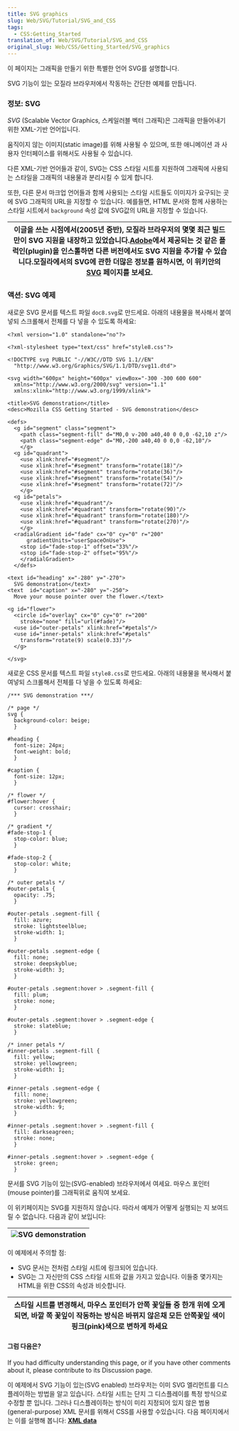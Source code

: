 ```yaml
---
title: SVG graphics
slug: Web/SVG/Tutorial/SVG_and_CSS
tags:
  - CSS:Getting_Started
translation_of: Web/SVG/Tutorial/SVG_and_CSS
original_slug: Web/CSS/Getting_Started/SVG_graphics
---
```

이 페이지는 그래픽을 만들기 위한 특별한 언어 SVG를 설명합니다.

SVG 기능이 있는 모질라 브라우저에서 작동하는 간단한 예제를 만듭니다.

### 정보: SVG

_SVG_
(Scalable Vector Graphics, 스케일러블 벡터 그래픽)은 그래픽을 만들어내기 위한 XML-기반 언어입니다.

움직이지 않는 이미지(static image)를 위해 사용될 수 있으며, 또한 애니메이션 과 사용자 인터페이스를 위해서도 사용될 수 있습니다.

다른 XML-기반 언어들과 같이, SVG는 CSS 스타일 시트를 지원하여 그래픽에 사용되는 스타일을 그래픽의 내용물과 분리시킬 수 있게 합니다.

또한, 다른 문서 마크업 언어들과 함께 사용되는 스타일 시트들도 이미지가 요구되는 곳에 SVG 그래픽의 URL을 지정할 수 있습니다. 예를들면, HTML 문서와 함께 사용하는 스타일 시트에서 `background` 속성 값에 SVG값의 URL을 지정할 수 있습니다.

| 이글을 쓰는 시점에서(2005년 중반), 모질라 브라우저의 몇몇 최근 빌드만이 SVG 지원을 내장하고 있었습니다.[Adobe](http://www.adobe.com/svg/viewer/install/main.html)에서 제공되는 것 같은 플럭인(plugin)을 인스톨하면 다른 버전에서도 SVG 지원을 추가할 수 있습니다.모질라에서의 SVG에 관한 더많은 정보를 원하시면, 이 위키안의 [SVG](ko/SVG) 페이지를 보세요. |
| ----------------------------------------------------------------------------------------------------------------------------------------------------------------------------------------------------------------------------------------------------------------------------------------------------------------------------------------------------------- |

### 액션: SVG 예제

새로운 SVG 문서를 텍스트 파일 `doc8.svg`로 만드세요. 아래의 내용물을 복사해서 붙여넣되 스크롤해서 전체를 다 넣을 수 있도록 하세요:

```
<?xml version="1.0" standalone="no"?>

<?xml-stylesheet type="text/css" href="style8.css"?>

<!DOCTYPE svg PUBLIC "-//W3C//DTD SVG 1.1//EN"
  "http://www.w3.org/Graphics/SVG/1.1/DTD/svg11.dtd">

<svg width="600px" height="600px" viewBox="-300 -300 600 600"
  xmlns="http://www.w3.org/2000/svg" version="1.1"
  xmlns:xlink="http://www.w3.org/1999/xlink">

<title>SVG demonstration</title>
<desc>Mozilla CSS Getting Started - SVG demonstration</desc>

<defs>
  <g id="segment" class="segment">
    <path class="segment-fill" d="M0,0 v-200 a40,40 0 0,0 -62,10 z"/>
    <path class="segment-edge" d="M0,-200 a40,40 0 0,0 -62,10"/>
    </g>
  <g id="quadrant">
    <use xlink:href="#segment"/>
    <use xlink:href="#segment" transform="rotate(18)"/>
    <use xlink:href="#segment" transform="rotate(36)"/>
    <use xlink:href="#segment" transform="rotate(54)"/>
    <use xlink:href="#segment" transform="rotate(72)"/>
    </g>
  <g id="petals">
    <use xlink:href="#quadrant"/>
    <use xlink:href="#quadrant" transform="rotate(90)"/>
    <use xlink:href="#quadrant" transform="rotate(180)"/>
    <use xlink:href="#quadrant" transform="rotate(270)"/>
    </g>
  <radialGradient id="fade" cx="0" cy="0" r="200"
      gradientUnits="userSpaceOnUse">
    <stop id="fade-stop-1" offset="33%"/>
    <stop id="fade-stop-2" offset="95%"/>
    </radialGradient>
  </defs>

<text id="heading" x="-280" y="-270">
  SVG demonstration</text>
<text  id="caption" x="-280" y="-250">
  Move your mouse pointer over the flower.</text>

<g id="flower">
  <circle id="overlay" cx="0" cy="0" r="200"
    stroke="none" fill="url(#fade)"/>
  <use id="outer-petals" xlink:href="#petals"/>
  <use id="inner-petals" xlink:href="#petals"
    transform="rotate(9) scale(0.33)"/>
  </g>

</svg>
```

새로운 CSS 문서를 텍스트 파일 `style8.css`로 만드세요. 아래의 내용물을 복사해서 붙여넣되 스크롤해서 전체를 다 넣을 수 있도록 하세요:

```
/*** SVG demonstration ***/

/* page */
svg {
  background-color: beige;
  }

#heading {
  font-size: 24px;
  font-weight: bold;
  }

#caption {
  font-size: 12px;
  }

/* flower */
#flower:hover {
  cursor: crosshair;
  }

/* gradient */
#fade-stop-1 {
  stop-color: blue;
  }

#fade-stop-2 {
  stop-color: white;
  }

/* outer petals */
#outer-petals {
  opacity: .75;
  }

#outer-petals .segment-fill {
  fill: azure;
  stroke: lightsteelblue;
  stroke-width: 1;
  }

#outer-petals .segment-edge {
  fill: none;
  stroke: deepskyblue;
  stroke-width: 3;
  }

#outer-petals .segment:hover > .segment-fill {
  fill: plum;
  stroke: none;
  }

#outer-petals .segment:hover > .segment-edge {
  stroke: slateblue;
  }

/* inner petals */
#inner-petals .segment-fill {
  fill: yellow;
  stroke: yellowgreen;
  stroke-width: 1;
  }

#inner-petals .segment-edge {
  fill: none;
  stroke: yellowgreen;
  stroke-width: 9;
  }

#inner-petals .segment:hover > .segment-fill {
  fill: darkseagreen;
  stroke: none;
  }

#inner-petals .segment:hover > .segment-edge {
  stroke: green;
  }
```

문서를 SVG 기능이 있는(SVG-enabled) 브라우저에서 여세요. 마우스 포인터(mouse pointer)를 그래픽위로 움직여 보세요.

이 위키페이지는 SVG를 지원하지 않습니다. 따라서 예제가 어떻게 실행되는 지 보여드릴 수 없습니다. 다음과 같이 보입니다:

| <img alt="SVG demonstration"> |
| ----------------------------- |

이 예제에서 주의할 점:

- SVG 문서는 전처럼 스타일 시트에 링크되어 있습니다.
- SVG는 그 자신만의 CSS 스타일 시트와 값을 가지고 있습니다. 이들중 몇가지는 HTML을 위한 CSS의 속성과 비슷합니다.

| 스타일 시트를 변경해서, 마우스 포인터가 안쪽 꽃잎들 중 한개 위에 오게 되면, 바깥 쪽 꽃잎이 작동하는 방식은 바뀌지 않은채 모든 안쪽꽃잎 색이 핑크(pink)색으로 변하게 하세요 |
| -------------------------------------------------------------------------------------------------------------------------------------------------------------------------- |

#### 그럼 다음은?

If you had difficulty understanding this page, or if you have other comments about it, please contribute to its Discussion page.

이 예제에서 SVG 기능이 있는(SVG enabled) 브라우저는 이미 SVG 엘리먼트를 디스플레이하는 방법을 알고 있습니다. 스타일 시트는 단지 그 디스플레이를 특정 방식으로 수정할 뿐 입니다. 그러나 디스플레이하는 방식이 미리 지정되어 있지 않은 범용(general-purpose) XML 문서를 위해서 CSS를 사용할 수있습니다. 다음 페이지에서는 이를 실행해 봅니다: **[XML data](ko/CSS/Getting_Started/XML_data)**

